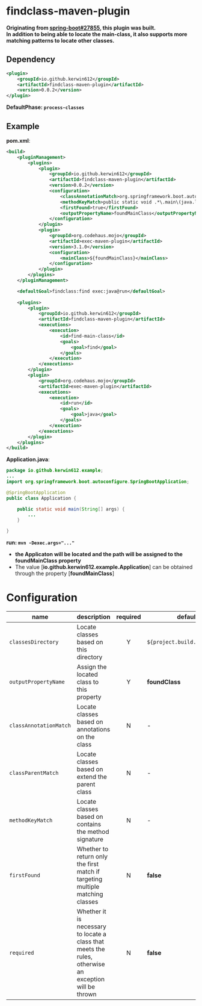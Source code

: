 # findclass-maven-plugin
  **Originating from [spring-boot#27855](https://github.com/spring-projects/spring-boot/pull/27855), this plugin was built.**  
  **In addition to being able to locate the **main-class**, it also supports more matching patterns to locate other classes.**  

## Dependency  
```xml
<plugin>
    <groupId>io.github.kerwin612</groupId>
    <artifactId>findclass-maven-plugin</artifactId>
    <version>0.0.2</version>
</plugin>
```
**DefaultPhase: `process-classes`**

## Example

**pom.xml**:  
```xml
<build>
    <pluginManagement>
        <plugins>
            <plugin>
                <groupId>io.github.kerwin612</groupId>
                <artifactId>findclass-maven-plugin</artifactId>
                <version>0.0.2</version>
                <configuration>
                    <classAnnotationMatch>org.springframework.boot.autoconfigure.SpringBootApplication</classAnnotationMatch>
                    <methodKeyMatch>public static void .*\.main\(java.lang.String\[\]\).*</methodKeyMatch>
                    <firstFound>true</firstFound>
                    <outputPropertyName>foundMainClass</outputPropertyName>
                </configuration>
            </plugin>
            <plugin>
                <groupId>org.codehaus.mojo</groupId>
                <artifactId>exec-maven-plugin</artifactId>
                <version>3.1.0</version>
                <configuration>
                    <mainClass>${foundMainClass}</mainClass>
                </configuration>
            </plugin>
        </plugins>
    </pluginManagement>

    <defaultGoal>findclass:find exec:java@run</defaultGoal>
    
    <plugins>
        <plugin>
            <groupId>io.github.kerwin612</groupId>
            <artifactId>findclass-maven-plugin</artifactId>
            <executions>
                <execution>
                    <id>find-main-class</id>
                    <goals>
                        <goal>find</goal>
                    </goals>
                </execution>
            </executions>
        </plugin>
        <plugin>
            <groupId>org.codehaus.mojo</groupId>
            <artifactId>exec-maven-plugin</artifactId>
            <executions>
                <execution>
                    <id>run</id>
                    <goals>
                        <goal>java</goal>
                    </goals>
                </execution>
            </executions>
        </plugin>
    </plugins>
</build>
```  

**Application.java**:  
```java
package io.github.kerwin612.example;
...
import org.springframework.boot.autoconfigure.SpringBootApplication;

@SpringBootApplication
public class Application {

    public static void main(String[] args) {
        ...
    }

}
```

**run: `mvn -Dexec.args="..."`**
* **the **Applicaton** will be located and the path will be assigned to the **foundMainClass** property**
* The value [**io.github.kerwin612.example.Application**] can be obtained through the property [**foundMainClass**]

# Configuration

| **name** | **description** | **required** | **default value** |
| --- | --- | :---: | --- |
| `classesDirectory` | Locate classes based on this directory | Y | `${project.build.outputDirectory}` |
| `outputPropertyName` | Assign the located class to this property | Y | **foundClass** |
| `classAnnotationMatch` | Locate classes based on annotations on the class | N | - |
| `classParentMatch` | Locate classes based on extend the parent class | N | - |
| `methodKeyMatch` | Locate classes based on contains the method signature | N | - |
| `firstFound` | Whether to return only the first match if targeting multiple matching classes | N | **false** |
| `required` | Whether it is necessary to locate a class that meets the rules, otherwise an exception will be thrown | N | **false** |
